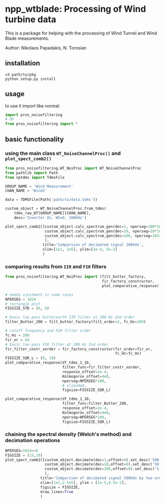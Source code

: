 # npp_wtblade: Processing of Wind turbine data 

This is a package for helping with the processing of Wind Tunnel and Wind Blade measurements. 

Author: Nikolaos Papadakis, N. Torosian

## installation

```console
cd path/to/pkg
python setup.py install
```
## usage

to use it import like normal:

``` python
import pros_noisefiltering
# OR
from pros_noisefiltering import *
```

## basic functionality

### using the main class `WT_NoiseChannelProc()` and `plot_spect_comb2()`

``` python
from pros_noisefiltering.WT_NoiProc import WT_NoiseChannelProc
from pathlib import Path
from nptdms import TdmsFile

GROUP_NAME = 'Wind Measurement'
CHAN_NAME = 'Wind2'

data = TDMSFile(Path('path/to/data.tdms'))

custom_object = WT_NoiseChannelProc.from_tdms(
    tdms_raw_WT[GROUP_NAME][CHAN_NAME],
    desc='Inverter On, WS=0, 100kHz')

plot_spect_comb2([custom_object.calc_spectrum_gen(dec=1, nperseg=100*1024),
                  custom_object.calc_spectrum_gen(dec=10, nperseg=10*1024),
                  custom_object.calc_spectrum_gen(dec=100, nperseg=1024)
                  ],
                 title='Comparison of decimated signal 100kHz',
                 xlim=[1e1, 1e5], ylim=[1e-4, 5e-2]
                 )
```
### comparing results from `IIR` and `FIR` filters

``` python
from pros_noisefiltering.WT_NoiProc import (filt_butter_factory,
                                            fir_factory_constructor,
                                            plot_comparative_response)

# needs ajustment in some cases 
NPERSEG = 1024
# rectangle plot
FIGSIZE_STD = (6, 6)

# basic low pass butterworth IIR filter at 200 Hz 2nd order
filter_Butter_200 = filt_butter_factory(filt_order=2, fc_Hz=200)

# cutoff frequency and FIR filter order
fc_Hz = 200
fir_or = 65
# basic low pass FIR filter at 200 Hz 2nd order
fir_filter_cnstr_xorder = fir_factory_constructor(fir_order=fir_or,
                                                  fc_Hz=fc_Hz)
FIGSIZE_SQR_L = (8, 10)
plot_comparative_response(df_tdms_1_10,
                          filter_func=fir_filter_cnstr_xorder,
                          response_offset=2e-4,
                          Kolmogorov_offset=4e0,
                          nperseg=NPERSEG*100,
                          # xlim=0e0,
                          figsize=FIGSIZE_SQR_L)

plot_comparative_response(df_tdms_1_10,
                          filter_func=filter_Butter_200,
                          response_offset=2e-4,
                          Kolmogorov_offset=4e0,
                          nperseg=NPERSEG*100,
                          figsize=FIGSIZE_SQR_L)

```

### chaining the spectral density (Welch's method) and decimation operations

``` python
NPERSEG=1024<<6
FIGSIZE = (15,10)
plot_spect_comb2([custom_object.decimate(dec=1,offset=0).set_desc('500 kHz').calc_spectrum( nperseg=NPERSEG),
                  custom_object.decimate(dec=10,offset=0).set_desc('50 kHz (dec=10)').calc_spectrum( nperseg=NPERSEG/10),
                  custom_object.decimate(dec=100,offset=0).set_desc('5 kHz (dec=100)').calc_spectrum( nperseg=NPERSEG/100)
                  ],
                title='Comparison of decimated signal 500kHz by two orders of magnitude',
                xlim=[1e1,2.5e5], ylim = [1e-5,0.5e-2],
                figsize = FIGSIZE,
                draw_lines=True
                )
```


